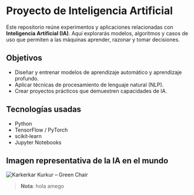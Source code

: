 # Proyecto de Inteligencia Artificial

Este repositorio reúne experimentos y aplicaciones relacionadas con **Inteligencia Artificial (IA)**. Aquí explorarás modelos, algoritmos y casos de uso que permiten a las máquinas aprender, razonar y tomar decisiones.

## Objetivos

- Diseñar y entrenar modelos de aprendizaje automático y aprendizaje profundo.  
- Aplicar técnicas de procesamiento de lenguaje natural (NLP).  
- Crear proyectos prácticos que demuestren capacidades de IA.

## Tecnologías usadas

- Python  
- TensorFlow / PyTorch  
- scikit‑learn  
- Jupyter Notebooks  

## Imagen representativa de la IA en el mundo 

![Karkerkar Kurkur – Green Chair](https://encrypted-tbn0.gstatic.com/images?q=tbn:ANd9GcR_EHWsY4EQLxyrQmEtXt7MTjhZkLZjHEYvPUxMz_gIEEZw2TAH7QPABoPI4tHg8crjkUY&usqp=CAU)  

> **Nota**: hola amego


